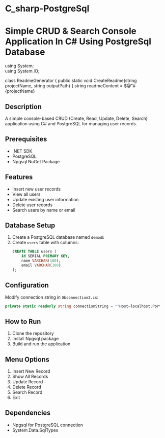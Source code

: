 
# C_sharp-PostgreSql

# Simple CRUD & Search Console Application In C# Using PostgreSql Database 
using System;<br>
using System.IO;

class ReadmeGenerator
{
    public static void CreateReadme(string projectName, string outputPath)
    {
        string readmeContent = $@"# {projectName}

## Description
A simple console-based CRUD (Create, Read, Update, Delete, Search) application using C# and PostgreSQL for managing user records.

## Prerequisites
- .NET SDK
- PostgreSQL
- Npgsql NuGet Package

## Features
- Insert new user records
- View all users
- Update existing user information
- Delete user records
- Search users by name or email

## Database Setup
1. Create a PostgreSQL database named `demodb`
2. Create `users` table with columns:
   ```sql
   CREATE TABLE users (
       id SERIAL PRIMARY KEY,
       name VARCHAR(100),
       email VARCHAR(100)
   );
   ```

## Configuration
Modify connection string in `Dbconnection2.cs`:
```csharp
private static readonly string connectionString = ""Host=localhost;Port=5432;Database=demodb;Username=postgres;Password=123"";
```

## How to Run
1. Clone the repository
2. Install Npgsql package
3. Build and run the application

## Menu Options
1. Insert New Record
2. Show All Records
3. Update Record
4. Delete Record
5. Search Record
6. Exit

## Dependencies
- Npgsql for PostgreSQL connection
- System.Data.SqlTypes

